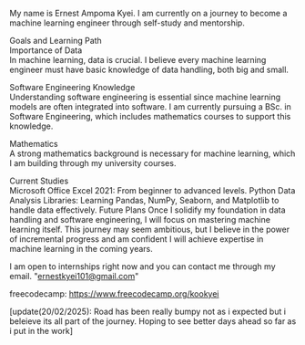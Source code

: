 My name is Ernest Ampoma Kyei. I am currently on a journey to become a machine learning engineer through self-study and mentorship.

Goals and Learning Path  
Importance of Data  
In machine learning, data is crucial. I believe every machine learning engineer must have basic knowledge of data handling, both big and small.

Software Engineering Knowledge  
Understanding software engineering is essential since machine learning models are often integrated into software. I am currently pursuing a BSc. in Software Engineering, which includes mathematics courses to support this knowledge.

Mathematics  
A strong mathematics background is necessary for machine learning, which I am building through my university courses.

Current Studies  
Microsoft Office Excel 2021: From beginner to advanced levels.
Python Data Analysis Libraries: Learning Pandas, NumPy, Seaborn, and Matplotlib to handle data effectively.
Future Plans
Once I solidify my foundation in data handling and software engineering, I will focus on mastering machine learning itself. This journey may seem ambitious, but I believe in the power of incremental progress and am confident I will achieve expertise in machine learning in the coming years.

I am open to internships right now and you can contact me through my email. "ernestkyei101@gmail.com"

freecodecamp: https://www.freecodecamp.org/kookyei

[update(20/02/2025): Road has been really bumpy not as i expected but i beleieve its all part of the journey. Hoping to see better days ahead so far as i put in the work]
